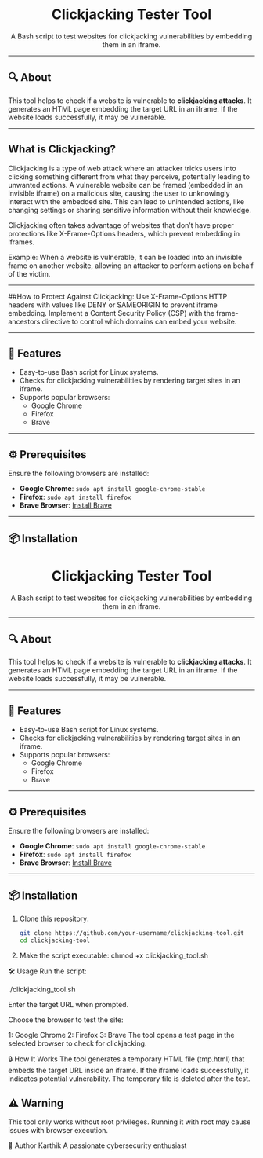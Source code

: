 <h1 align="center">Clickjacking Tester Tool</h1>

<p align="center">
  A Bash script to test websites for clickjacking vulnerabilities by embedding them in an iframe. 
</p>

---

## 🔍 About
This tool helps to check if a website is vulnerable to **clickjacking attacks**. It generates an HTML page embedding the target URL in an iframe. If the website loads successfully, it may be vulnerable.

---
## What is Clickjacking?
Clickjacking is a type of web attack where an attacker tricks users into clicking something different from what they perceive, potentially leading to unwanted actions. A vulnerable website can be framed (embedded in an invisible iframe) on a malicious site, causing the user to unknowingly interact with the embedded site. This can lead to unintended actions, like changing settings or sharing sensitive information without their knowledge.

Clickjacking often takes advantage of websites that don’t have proper protections like X-Frame-Options headers, which prevent embedding in iframes.

Example:
When a website is vulnerable, it can be loaded into an invisible frame on another website, allowing an attacker to perform actions on behalf of the victim.

---

##How to Protect Against Clickjacking:
Use X-Frame-Options HTTP headers with values like DENY or SAMEORIGIN to prevent iframe embedding.
Implement a Content Security Policy (CSP) with the frame-ancestors directive to control which domains can embed your website.

---

## 🚀 Features
- Easy-to-use Bash script for Linux systems.
- Checks for clickjacking vulnerabilities by rendering target sites in an iframe.
- Supports popular browsers:
  - Google Chrome
  - Firefox
  - Brave

---

## ⚙️ Prerequisites
Ensure the following browsers are installed:
- **Google Chrome**: `sudo apt install google-chrome-stable`
- **Firefox**: `sudo apt install firefox`
- **Brave Browser**: [Install Brave](https://brave.com/linux/)

---

## 📦 Installation
<h1 align="center">Clickjacking Tester Tool</h1>

<p align="center">
  A Bash script to test websites for clickjacking vulnerabilities by embedding them in an iframe. 
</p>

---

## 🔍 About
This tool helps to check if a website is vulnerable to **clickjacking attacks**. It generates an HTML page embedding the target URL in an iframe. If the website loads successfully, it may be vulnerable.

---

## 🚀 Features
- Easy-to-use Bash script for Linux systems.
- Checks for clickjacking vulnerabilities by rendering target sites in an iframe.
- Supports popular browsers:
  - Google Chrome
  - Firefox
  - Brave

---

## ⚙️ Prerequisites
Ensure the following browsers are installed:
- **Google Chrome**: `sudo apt install google-chrome-stable`
- **Firefox**: `sudo apt install firefox`
- **Brave Browser**: [Install Brave](https://brave.com/linux/)

---

## 📦 Installation
1. Clone this repository:
   ```bash
   git clone https://github.com/your-username/clickjacking-tool.git
   cd clickjacking-tool
2. Make the script executable:
chmod +x clickjacking_tool.sh

🛠️ Usage
Run the script:

./clickjacking_tool.sh

Enter the target URL when prompted.

Choose the browser to test the site:

1: Google Chrome
2: Firefox
3: Brave
The tool opens a test page in the selected browser to check for clickjacking.


🔒 How It Works
The tool generates a temporary HTML file (tmp.html) that embeds the target URL inside an iframe. If the iframe loads successfully, it indicates potential vulnerability. The temporary file is deleted after the test.

## ⚠️ Warning
This tool only works without root privileges. Running it with root may cause issues with browser execution.

📝 Author
Karthik
A passionate cybersecurity enthusiast
